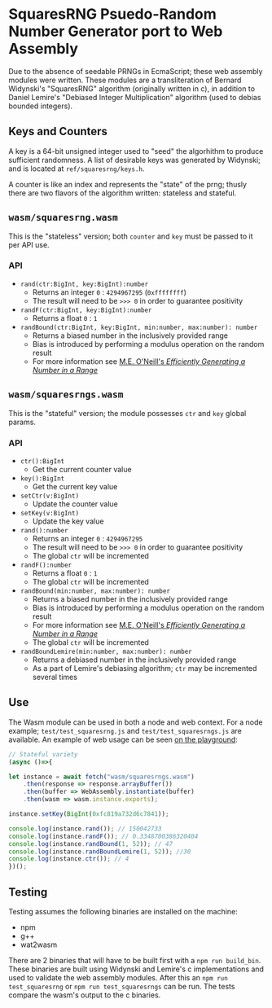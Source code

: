 # SquaresRNG Psuedo-Random Number Generator port to Web Assembly

Due to the absence of seedable PRNGs in EcmaScript; these web assembly modules were written. These modules are a transliteration of Bernard Widynski's "SquaresRNG" algorithm (originally written in c), in addition to Daniel Lemire's "Debiased Integer Multiplication" algorithm (used to debias bounded integers).

## Keys and Counters

A key is a 64-bit unsigned integer used to "seed" the algorhithm to produce sufficient randomness. A list of desirable keys was generated by Widynski; and is located at `ref/squaresrng/keys.h`.

A counter is like an index and represents the "state" of the prng; thusly there are two flavors of the algorithm written: stateless and stateful.

## `wasm/squaresrng.wasm`

This is the "stateless" version; both `counter` and `key` must be passed to it per API use.

### API

* `rand(ctr:BigInt, key:BigInt):number`
    * Returns an integer `0` : `4294967295` (`0xffffffff`)
    * The result will need to be `>>> 0` in order to guarantee positivity
* `randF(ctr:BigInt, key:BigInt):number`
    * Returns a float `0` : `1`
* `randBound(ctr:BigInt, key:BigInt, min:number, max:number): number`
    * Returns a biased number in the inclusively provided range
    * Bias is introduced by performing a modulus operation on the random result
    * For more information see [M.E. O'Neill's _Efficiently Generating a Number in a Range_](https://www.pcg-random.org/posts/bounded-rands.html)

## `wasm/squaresrngs.wasm`

This is the "stateful" version; the module possesses `ctr` and `key` global params.

### API

* `ctr():BigInt`
    * Get the current counter value
* `key():BigInt`
    * Get the current key value
* `setCtr(v:BigInt)`
    * Update the counter value
* `setKey(v:BigInt)`
    * Update the key value
* `rand():number`
    * Returns an integer `0` : `4294967295`
    * The result will need to be `>>> 0` in order to guarantee positivity
    * The global `ctr` will be incremented
* `randF():number`
    * Returns a float `0` : `1`
    * The global `ctr` will be incremented
* `randBound(min:number, max:number): number`
    * Returns a biased number in the inclusively provided range
    * Bias is introduced by performing a modulus operation on the random result
    * For more information see [M.E. O'Neill's _Efficiently Generating a Number in a Range_](https://www.pcg-random.org/posts/bounded-rands.html)
    * The global `ctr` will be incremented
* `randBoundLemire(min:number, max:number): number`
    * Returns a debiased number in the inclusively provided range
    * As a part of Lemire's debiasing algorithm; `ctr` may be incremented several times

## Use

The Wasm module can be used in both a node and web context. For a node example; `test/test_squaresrng.js` and `test/test_squaresrngs.js` are available. An example of web usage can be seen [on the playground](https://chadhartman.github.io/squaresrng-wasm/playground):

```js
// Stateful variety
(async ()=>{

let instance = await fetch("wasm/squaresrngs.wasm")
    .then(response => response.arrayBuffer())
    .then(buffer => WebAssembly.instantiate(buffer)
    .then(wasm => wasm.instance.exports);

instance.setKey(BigInt(0xfc819a732d6c7841));

console.log(instance.rand()); // 150042733
console.log(instance.randF()); // 0.3348700386320404
console.log(instance.randBound(1, 52)); // 47
console.log(instance.randBoundLemire(1, 52)); //30
console.log(instance.ctr()); // 4
})();
```

## Testing

Testing assumes the following binaries are installed on the machine:

* npm
* g++
* wat2wasm

There are 2 binaries that will have to be built first with a `npm run build_bin`. These binaries are built using Widynski and Lemire's c implementations and used to validate the web assembly modules. After this an `npm run test_squaresrng` or `npm run test_squaresrngs` can be run. The tests compare the wasm's output to the c binaries.
